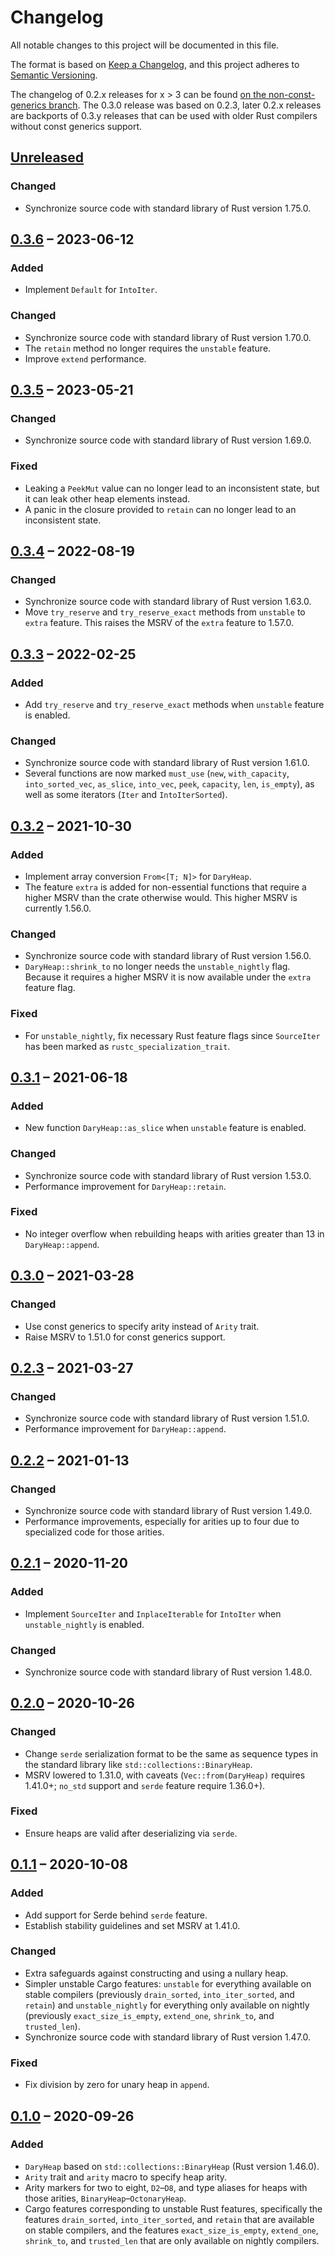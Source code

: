 # Changelog

All notable changes to this project will be documented in this file.

The format is based on [Keep a Changelog](https://keepachangelog.com/en/1.0.0/),
and this project adheres to [Semantic Versioning](https://semver.org/spec/v2.0.0.html).

The changelog of 0.2.x releases for x > 3 can be found [on the
non-const-generics branch](https://github.com/hanmertens/dary_heap/tree/non-const-generics).
The 0.3.0 release was based on 0.2.3, later 0.2.x releases are backports of
0.3.y releases that can be used with older Rust compilers without const generics
support.

## [Unreleased]
### Changed
- Synchronize source code with standard library of Rust version 1.75.0.

## [0.3.6] &ndash; 2023-06-12
### Added
- Implement `Default` for `IntoIter`.

### Changed
- Synchronize source code with standard library of Rust version 1.70.0.
- The `retain` method no longer requires the `unstable` feature.
- Improve `extend` performance.

## [0.3.5] &ndash; 2023-05-21
### Changed
- Synchronize source code with standard library of Rust version 1.69.0.

### Fixed
- Leaking a `PeekMut` value can no longer lead to an inconsistent state, but it
  can leak other heap elements instead.
- A panic in the closure provided to `retain` can no longer lead to an
  inconsistent state.

## [0.3.4] &ndash; 2022-08-19
### Changed
- Synchronize source code with standard library of Rust version 1.63.0.
- Move `try_reserve` and `try_reserve_exact` methods from `unstable` to `extra`
  feature. This raises the MSRV of the `extra` feature to 1.57.0.

## [0.3.3] &ndash; 2022-02-25
### Added
- Add `try_reserve` and `try_reserve_exact` methods when `unstable` feature is
  enabled.

### Changed
- Synchronize source code with standard library of Rust version 1.61.0.
- Several functions are now marked `must_use` (`new`, `with_capacity`,
  `into_sorted_vec`, `as_slice`, `into_vec`, `peek`, `capacity`, `len`,
  `is_empty`), as well as some iterators (`Iter` and `IntoIterSorted`).

## [0.3.2] &ndash; 2021-10-30
### Added
- Implement array conversion `From<[T; N]>` for `DaryHeap`.
- The feature `extra` is added for non-essential functions that require a higher
  MSRV than the crate otherwise would. This higher MSRV is currently 1.56.0.

### Changed
- Synchronize source code with standard library of Rust version 1.56.0.
- `DaryHeap::shrink_to` no longer needs the `unstable_nightly` flag. Because it
  requires a higher MSRV it is now available under the `extra` feature flag.

### Fixed
- For `unstable_nightly`, fix necessary Rust feature flags since `SourceIter`
  has been marked as `rustc_specialization_trait`.

## [0.3.1] &ndash; 2021-06-18
### Added
- New function `DaryHeap::as_slice` when `unstable` feature is enabled.

### Changed
- Synchronize source code with standard library of Rust version 1.53.0.
- Performance improvement for `DaryHeap::retain`.

### Fixed
- No integer overflow when rebuilding heaps with arities greater than 13 in
  `DaryHeap::append`.

## [0.3.0] &ndash; 2021-03-28
### Changed
- Use const generics to specify arity instead of `Arity` trait.
- Raise MSRV to 1.51.0 for const generics support.

## [0.2.3] &ndash; 2021-03-27
### Changed
- Synchronize source code with standard library of Rust version 1.51.0.
- Performance improvement for `DaryHeap::append`.

## [0.2.2] &ndash; 2021-01-13
### Changed
- Synchronize source code with standard library of Rust version 1.49.0.
- Performance improvements, especially for arities up to four due to specialized
  code for those arities.

## [0.2.1] &ndash; 2020-11-20
### Added
- Implement `SourceIter` and `InplaceIterable` for `IntoIter` when
  `unstable_nightly` is enabled.

### Changed
- Synchronize source code with standard library of Rust version 1.48.0.

## [0.2.0] &ndash; 2020-10-26
### Changed
- Change `serde` serialization format to be the same as sequence types in the
  standard library like `std::collections::BinaryHeap`.
- MSRV lowered to 1.31.0, with caveats (`Vec::from(DaryHeap)` requires 1.41.0+;
  `no_std` support and `serde` feature require 1.36.0+).

### Fixed
- Ensure heaps are valid after deserializing via `serde`.

## [0.1.1] &ndash; 2020-10-08
### Added
- Add support for Serde behind `serde` feature.
- Establish stability guidelines and set MSRV at 1.41.0.

### Changed
- Extra safeguards against constructing and using a nullary heap.
- Simpler unstable Cargo features: `unstable` for everything available on stable
  compilers (previously `drain_sorted`, `into_iter_sorted`, and `retain`) and
  `unstable_nightly` for everything only available on nightly (previously
  `exact_size_is_empty`, `extend_one`, `shrink_to`, and `trusted_len`).
- Synchronize source code with standard library of Rust version 1.47.0.

### Fixed
- Fix division by zero for unary heap in `append`.

## [0.1.0] &ndash; 2020-09-26
### Added
- `DaryHeap` based on `std::collections::BinaryHeap` (Rust version 1.46.0).
- `Arity` trait and `arity` macro to specify heap arity.
- Arity markers for two to eight, `D2`&ndash;`D8`, and type aliases for heaps
  with those arities, `BinaryHeap`&ndash;`OctonaryHeap`.
- Cargo features corresponding to unstable Rust features, specifically the
  features `drain_sorted`, `into_iter_sorted`, and `retain` that are available
  on stable compilers, and the features `exact_size_is_empty`, `extend_one`,
  `shrink_to`, and `trusted_len` that are only available on nightly compilers.

[Unreleased]: https://github.com/hanmertens/dary_heap/compare/v0.3.6...HEAD
[0.3.6]: https://github.com/hanmertens/dary_heap/compare/v0.3.5...v0.3.6
[0.3.5]: https://github.com/hanmertens/dary_heap/compare/v0.3.4...v0.3.5
[0.3.4]: https://github.com/hanmertens/dary_heap/compare/v0.3.3...v0.3.4
[0.3.3]: https://github.com/hanmertens/dary_heap/compare/v0.3.2...v0.3.3
[0.3.2]: https://github.com/hanmertens/dary_heap/compare/v0.3.1...v0.3.2
[0.3.1]: https://github.com/hanmertens/dary_heap/compare/v0.3.0...v0.3.1
[0.3.0]: https://github.com/hanmertens/dary_heap/compare/v0.2.3...v0.3.0
[0.2.3]: https://github.com/hanmertens/dary_heap/compare/v0.2.2...v0.2.3
[0.2.2]: https://github.com/hanmertens/dary_heap/compare/v0.2.1...v0.2.2
[0.2.1]: https://github.com/hanmertens/dary_heap/compare/v0.2.0...v0.2.1
[0.2.0]: https://github.com/hanmertens/dary_heap/compare/v0.1.1...v0.2.0
[0.1.1]: https://github.com/hanmertens/dary_heap/compare/v0.1.0...v0.1.1
[0.1.0]: https://github.com/hanmertens/dary_heap/releases/tag/v0.1.0
